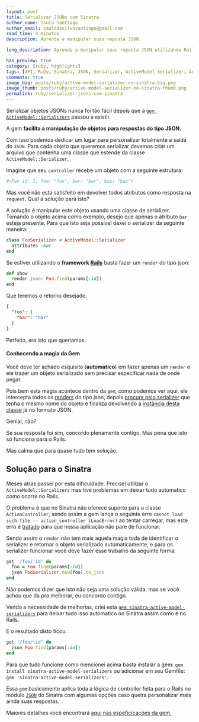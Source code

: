 ```yaml
---
layout: post
title: Serializer JSONs com Sinatra
author_name: Saulo Santiago
author_email: saulodasilvasantiago@gmail.com
read_time: 4 minutos
description: Aprenda a manipular suas reposta JSON.

long_description: Aprenda a manipular suas reposta JSON utilizando Rails ou Sinatra ambos de maneiras automaticas. Basicamente você precisa da gem <a href='https://github.com/SauloSilva/sinatra-active-model-serializers/https://github.com/rails-api/active_model_serializers' target='_blank'>active-model-serializers</a> para o Rails e da gem <a href='https://github.com/SauloSilva/sinatra-active-model-serializers/' target='_blank'>sinatra-active-model-serializers.</a> para o sinatra.

has_preview: true
category: [ruby, highlights]
tags: [API, Ruby, Sinatra, JSON, Serializer, ActiveModel Serializer, ActiveModelSerializer]
comments: true
image_big: posts/ruby/active-model-serializer-no-sinatra-big.png
image_thumb: posts/ruby/active-model-serializer-no-sinatra-thumb.png
permalink: ruby/serializer-jsons-com-sinatra
---
```


Serializar objetos JSONs nunca foi tão fácil depois que a [`gem ActiveModel::Serializers`](https://github.com/rails-api/active_model_serializers) passou a existir. 

A gem **facilita a manipulação de objetos para respostas do tipo JSON.**

Com isso podemos dedicar um lugar para personalizar totalmente a saída do `JSON`. Para cada objeto que queremos serializar devemos criar um arquivo que contenha uma classe que estende da classe `ActiveModel::Serializer`.

Imagine que seu `controller` recebe um objeto com a seguinte estrutura:

```ruby
#<Foo id: 1, foo: "foo", bar: "bar", baz: "baz">
```

Mas você não esta satisfeito em devolver todos atributos como resposta na `request`. Qual a solução para isto?

A solução é manipular este objeto usando uma classe de serializer. Tomando o objeto acima como exemplo, desejo que apenas o atributo `bar` esteja presente. Para que isto seja possível dexei o serializer da seguinte maneira:

```ruby
class FooSerializer < ActiveModel::Serializer
  attributes :bar
end
```

Se estiver utilizando o **framework [Rails](https://github.com/rails/rails)** basta fazer um `render` do tipo json:

```ruby
def show
  render json: Foo.find(params[:id])
end
```

Que teremos o retorno desejado:

```json
{
  "foo": {
    "bar": "bar"
  }  
}
```

Perfeito, era isto que queriamos.

#### Conhecendo a magia da Gem

Você deve ter achado esquisito (**automatico**) em fazer apenas um `render` e ele trazer um objeto serializado sem precisar especificar nada de onde pegar.

Pois bem esta magia acontece dentro da `gem`, como podemos ver aqui, ele intercepta todos os [renders](https://github.com/rails-api/active_model_serializers/blob/v0.9.3/lib/action_controller/serialization.rb#L48) do tipo json, depois [procura pelo serializer](https://github.com/rails-api/active_model_serializers/blob/v0.9.3/lib/action_controller/serialization.rb#L71) que tenha o mesmo nome do objeto e finaliza devolvendo a [instância desta classe](https://github.com/rails-api/active_model_serializers/blob/v0.9.3/lib/action_controller/serialization.rb#L95) já no formato JSON.

Genial, não? 

Se sua resposta foi sim, concordo plenamente contigo. Mas pena que isto só funciona para o Rails. 

Mas calma que para quase tudo tem solução.

## Solução para o Sinatra

Meses atras passei por esta dificuldade. Precisei utilizar o `ActiveModel::Serializers` mas tive problemas em deixar tudo automatico como ocorre no Rails.

O problema é que no Sinatra não oferece suporte para a classe `ActionController`, sendo assim a gem lança o seguinte erro `cannot load such file -- action_controller (LoadError)` ao tentar carregar, mas este erro é [tratado](https://github.com/rails-api/active_model_serializers/blob/v0.9.3/lib/active_model_serializers.rb#L18-L20) para que nossa aplicação não pare de funcionar.

Sendo assim o `render` não tem mais aquela magia toda de identificar o serializer e retornar o objeto serializado automaticamente, e para os serializer funcionar você deve fazer esse trabalho da seguinte forma:

```ruby
get '/foo/:id' do
  foo = Foo.find(params[:id])
  json FooSerializer.new(foo).to_json
end
```

Não podemos dizer que isto não seja uma solução válida, mas se você achou que da pra melhorar, eu concordo contigo.

Vendo a necessidade de melhorias, criei esta [`gem sinatra-active-model-serializers`](https://github.com/SauloSilva/sinatra-active-model-serializers/) para deixar tudo isso automatico no Sinatra assim como é no Rails.

E o resultado disto ficou:

```ruby
get '/foo/:id' do
  json Foo.find(params[:id])
end
```

Para que tudo funcione como mencionei acima basta instalar a gem: `gem install sinatra-active-model-serializers` ou adicionar em seu Gemfile: `gem 'sinatra-active-model-serializers'`.

Essa `gem` basicamente aplica toda a lógica de controller feita para o Rails no módulo [`JSON`](https://github.com/SauloSilva/sinatra-active-model-serializers/blob/v0.0.3/lib/sinatra-active-model-serializers/json.rb#L4) do Sinatra com algumas opções caso queira personalizar mais ainda suas respostas.

Maiores detalhes você encontrará [aqui nas espeficicações da gem.](https://github.com/SauloSilva/sinatra-active-model-serializers#requirements)